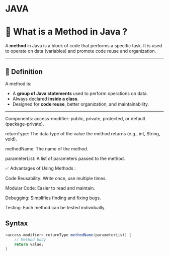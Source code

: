 # JAVA

# 📘 What is a Method in Java ?

A **method** in Java is a block of code that performs a specific task. It is used to operate on data (variables) and promote code reuse and organization.

---

## 📖 Definition

A method is:

- A **group of Java statements** used to perform operations on data.
- Always declared **inside a class**.
- Designed for **code reuse**, better organization, and maintainability.

---
Components:
access-modifier: public, private, protected, or default (package-private).

returnType: The data type of the value the method returns (e.g., int, String, void).

methodName: The name of the method.

parameterList: A list of parameters passed to the method.

✅ Advantages of Using Methods :

Code Reusability: Write once, use multiple times.

Modular Code: Easier to read and maintain.

Debugging: Simplifies finding and fixing bugs.

Testing: Each method can be tested individually.

##  Syntax

```java
<access-modifier> returnType methodName(parameterList) {
    // Method body
    return value;
}

